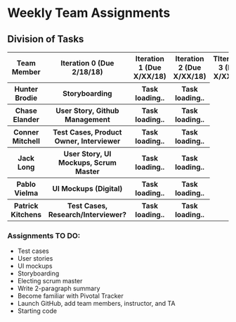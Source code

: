 # Weekly Team Assignments
## Division of Tasks

<html>
<body>

<table style="width:100%">
  <tr>
    <th>Team Member</th>
    <th>Iteration 0 (Due 2/18/18) </th>
    <th>Iteration 1 (Due X/XX/18) </th>
    <th>Iteration 2 (Due X/XX/18) </th>
    <th>TIteration 3 (Due X/XX/18) </th>
  </tr>
  
  <tr>
    <th> Hunter Brodie </th>
    <th> Storyboarding </th>
    <th> Task loading.. </th>
    <th> Task loading.. </th>
  </tr>
  
  <tr>
    <th> Chase Elander </th>
    <th> User Story, Github Management </th>
    <th> Task loading.. </th>
    <th> Task loading.. </th>
  </tr>
  
  <tr>
    <th> Conner Mitchell </th>
    <th> Test Cases, Product Owner, Interviewer </th>
    <th> Task loading.. </th>
    <th> Task loading.. </th>
  </tr>

  <tr>
    <th> Jack Long </th>
    <th> User Story, UI Mockups, Scrum Master </th>
    <th> Task loading.. </th>
    <th> Task loading.. </th>
  </tr>
  
  <tr>
    <th> Pablo Vielma </th>
    <th> UI Mockups (Digital) </th>
    <th> Task loading.. </th>
    <th> Task loading.. </th>
  </tr>
  
  <tr>
    <th> Patrick Kitchens </th>
    <th> Test Cases, Research/Interviewer? </th>
    <th> Task loading.. </th>
    <th> Task loading.. </th>
  </tr>
 
</table>

</body>
</html>

### Assignments TO DO:
* Test cases
* User stories
* UI mockups
* Storyboarding
* Electing scrum master
* Write 2-paragraph summary
* Become familiar with Pivotal Tracker
* Launch GitHub, add team members, instructor, and TA
* Starting code

